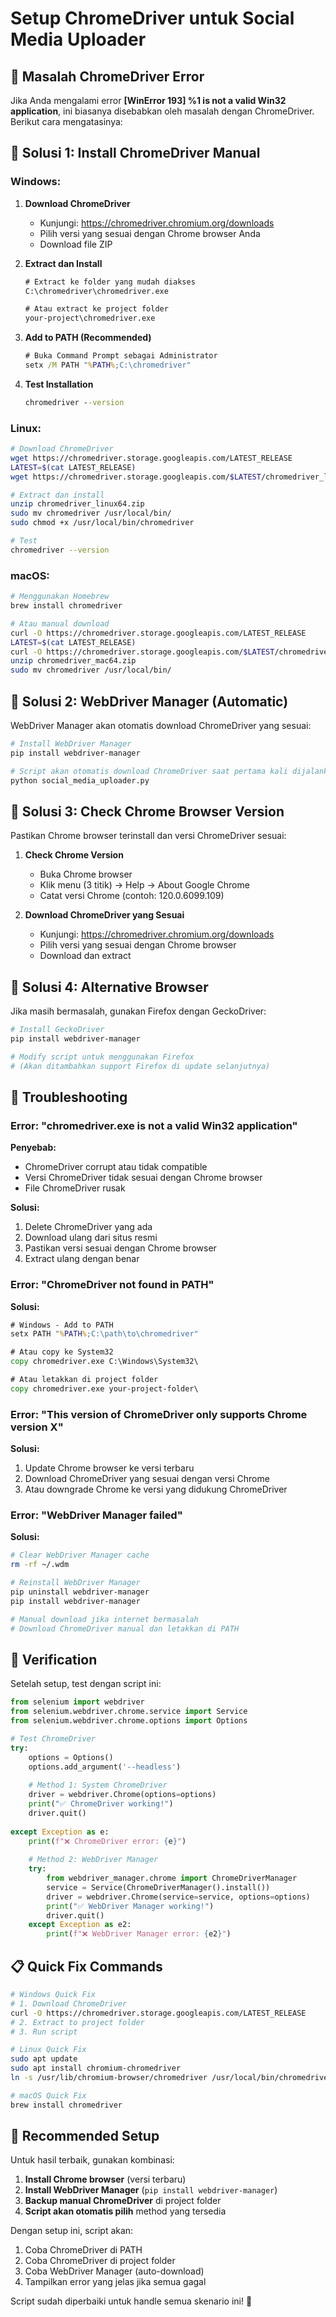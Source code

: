# Setup ChromeDriver untuk Social Media Uploader

## 🚗 Masalah ChromeDriver Error

Jika Anda mengalami error **[WinError 193] %1 is not a valid Win32 application**, ini biasanya disebabkan oleh masalah dengan ChromeDriver. Berikut cara mengatasinya:

## 🔧 Solusi 1: Install ChromeDriver Manual

### Windows:

1. **Download ChromeDriver**
   - Kunjungi: https://chromedriver.chromium.org/downloads
   - Pilih versi yang sesuai dengan Chrome browser Anda
   - Download file ZIP

2. **Extract dan Install**
   ```cmd
   # Extract ke folder yang mudah diakses
   C:\chromedriver\chromedriver.exe
   
   # Atau extract ke project folder
   your-project\chromedriver.exe
   ```

3. **Add to PATH (Recommended)**
   ```cmd
   # Buka Command Prompt sebagai Administrator
   setx /M PATH "%PATH%;C:\chromedriver"
   ```

4. **Test Installation**
   ```cmd
   chromedriver --version
   ```

### Linux:
```bash
# Download ChromeDriver
wget https://chromedriver.storage.googleapis.com/LATEST_RELEASE
LATEST=$(cat LATEST_RELEASE)
wget https://chromedriver.storage.googleapis.com/$LATEST/chromedriver_linux64.zip

# Extract dan install
unzip chromedriver_linux64.zip
sudo mv chromedriver /usr/local/bin/
sudo chmod +x /usr/local/bin/chromedriver

# Test
chromedriver --version
```

### macOS:
```bash
# Menggunakan Homebrew
brew install chromedriver

# Atau manual download
curl -O https://chromedriver.storage.googleapis.com/LATEST_RELEASE
LATEST=$(cat LATEST_RELEASE)
curl -O https://chromedriver.storage.googleapis.com/$LATEST/chromedriver_mac64.zip
unzip chromedriver_mac64.zip
sudo mv chromedriver /usr/local/bin/
```

## 🔧 Solusi 2: WebDriver Manager (Automatic)

WebDriver Manager akan otomatis download ChromeDriver yang sesuai:

```bash
# Install WebDriver Manager
pip install webdriver-manager

# Script akan otomatis download ChromeDriver saat pertama kali dijalankan
python social_media_uploader.py
```

## 🔧 Solusi 3: Check Chrome Browser Version

Pastikan Chrome browser terinstall dan versi ChromeDriver sesuai:

1. **Check Chrome Version**
   - Buka Chrome browser
   - Klik menu (3 titik) → Help → About Google Chrome
   - Catat versi Chrome (contoh: 120.0.6099.109)

2. **Download ChromeDriver yang Sesuai**
   - Kunjungi: https://chromedriver.chromium.org/downloads
   - Pilih versi yang sesuai dengan Chrome browser
   - Download dan extract

## 🔧 Solusi 4: Alternative Browser

Jika masih bermasalah, gunakan Firefox dengan GeckoDriver:

```bash
# Install GeckoDriver
pip install webdriver-manager

# Modify script untuk menggunakan Firefox
# (Akan ditambahkan support Firefox di update selanjutnya)
```

## 🔧 Troubleshooting

### Error: "chromedriver.exe is not a valid Win32 application"

**Penyebab:**
- ChromeDriver corrupt atau tidak compatible
- Versi ChromeDriver tidak sesuai dengan Chrome browser
- File ChromeDriver rusak

**Solusi:**
1. Delete ChromeDriver yang ada
2. Download ulang dari situs resmi
3. Pastikan versi sesuai dengan Chrome browser
4. Extract ulang dengan benar

### Error: "ChromeDriver not found in PATH"

**Solusi:**
```cmd
# Windows - Add to PATH
setx PATH "%PATH%;C:\path\to\chromedriver"

# Atau copy ke System32
copy chromedriver.exe C:\Windows\System32\

# Atau letakkan di project folder
copy chromedriver.exe your-project-folder\
```

### Error: "This version of ChromeDriver only supports Chrome version X"

**Solusi:**
1. Update Chrome browser ke versi terbaru
2. Download ChromeDriver yang sesuai dengan versi Chrome
3. Atau downgrade Chrome ke versi yang didukung ChromeDriver

### Error: "WebDriver Manager failed"

**Solusi:**
```bash
# Clear WebDriver Manager cache
rm -rf ~/.wdm

# Reinstall WebDriver Manager
pip uninstall webdriver-manager
pip install webdriver-manager

# Manual download jika internet bermasalah
# Download ChromeDriver manual dan letakkan di PATH
```

## 🎯 Verification

Setelah setup, test dengan script ini:

```python
from selenium import webdriver
from selenium.webdriver.chrome.service import Service
from selenium.webdriver.chrome.options import Options

# Test ChromeDriver
try:
    options = Options()
    options.add_argument('--headless')
    
    # Method 1: System ChromeDriver
    driver = webdriver.Chrome(options=options)
    print("✅ ChromeDriver working!")
    driver.quit()
    
except Exception as e:
    print(f"❌ ChromeDriver error: {e}")
    
    # Method 2: WebDriver Manager
    try:
        from webdriver_manager.chrome import ChromeDriverManager
        service = Service(ChromeDriverManager().install())
        driver = webdriver.Chrome(service=service, options=options)
        print("✅ WebDriver Manager working!")
        driver.quit()
    except Exception as e2:
        print(f"❌ WebDriver Manager error: {e2}")
```

## 📋 Quick Fix Commands

```bash
# Windows Quick Fix
# 1. Download ChromeDriver
curl -O https://chromedriver.storage.googleapis.com/LATEST_RELEASE
# 2. Extract to project folder
# 3. Run script

# Linux Quick Fix
sudo apt update
sudo apt install chromium-chromedriver
ln -s /usr/lib/chromium-browser/chromedriver /usr/local/bin/chromedriver

# macOS Quick Fix
brew install chromedriver
```

## 🚀 Recommended Setup

Untuk hasil terbaik, gunakan kombinasi:

1. **Install Chrome browser** (versi terbaru)
2. **Install WebDriver Manager** (`pip install webdriver-manager`)
3. **Backup manual ChromeDriver** di project folder
4. **Script akan otomatis pilih** method yang tersedia

Dengan setup ini, script akan:
1. Coba ChromeDriver di PATH
2. Coba ChromeDriver di project folder
3. Coba WebDriver Manager (auto-download)
4. Tampilkan error yang jelas jika semua gagal

Script sudah diperbaiki untuk handle semua skenario ini! 🎉